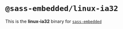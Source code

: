 # `@sass-embedded/linux-ia32`

This is the **linux-ia32** binary for [`sass-embedded`](https://www.npmjs.com/package/sass-embedded)
